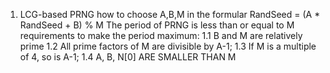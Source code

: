 1. LCG-based PRNG
how to choose A,B,M in the formular RandSeed = (A * RandSeed + B) % M
The period of PRNG is less than or equal to M 
requirements to make the period maximum:
 1.1 B and M are relatively prime
 1.2 All prime factors of M are divisible by A-1;
 1.3 If M is a multiple of 4, so is A-1;
 1.4 A, B, N[0] ARE SMALLER THAN M
 